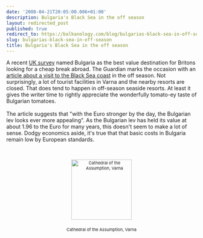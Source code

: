 ```yaml
---
date: '2008-04-21T20:05:00.006+01:00'
description: Bulgaria's Black Sea in the off season
layout: redirected_post
published: true
redirect_to: https://balkanology.com/blog/bulgarias-black-sea-in-off-season/
slug: bulgarias-black-sea-in-off-season
title: Bulgaria's Black Sea in the off season
---
```


A recent <a href="http://www.teletextmedia.co.uk/article.asp?areaID=1&amp;articleID=255&amp;sideNavItemID=65">UK survey</a> named Bulgaria as the best value destination for Britons looking for a cheap break abroad. The Guardian marks the occasion with an <a href="http://www.guardian.co.uk/travel/2008/apr/21/bulgaria">article about a visit to the Black Sea coast</a> in the off season. Not surprisingly, a lot of tourist facilities in Varna and the nearby resorts are closed. That does tend to happen in off-season seaside resorts. At least it gives the writer time to rightly appreciate the wonderfully tomato-ey taste of Bulgarian tomatoes.<br /><br />The article suggests that "with the Euro stronger by the day, the Bulgarian lev looks ever more appealing". As the Bulgarian lev has held its value at about 1.96 to the Euro for many years, this doesn't seem to make a lot of sense. Dodgy economics aside, it's true that that basic costs in Bulgaria remain low by European standards. <br /><br /><div style="text-align: center; font-size: 11px;"><br /><a href="http://www.pbase.com/image/46842737"><img alt="Cathedral of the Assumption, Varna" border="0" src="http://www.pbase.com/image/46842737/small.jpg" style="display: block; margin: 0px auto 5px; text-align: center; cursor: pointer; cursor: hand; width: 160px;" /></a><br />Cathedral of the Assumption, Varna<br /></div>